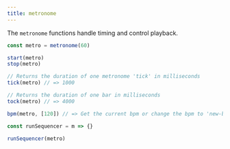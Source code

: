 ```yaml
---
title: metronome
---
```


The `metronome` functions handle timing and control playback.

```js
const metro = metronome(60)

start(metro)
stop(metro)

// Returns the duration of one metronome 'tick' in milliseconds
tick(metro) // => 1000

// Returns the duration of one bar in milliseconds
tock(metro) // => 4000

bpm(metro, [120]) // => Get the current bpm or change the bpm to 'new-bpm'

const runSequencer = m => {}

runSequencer(metro)
```
